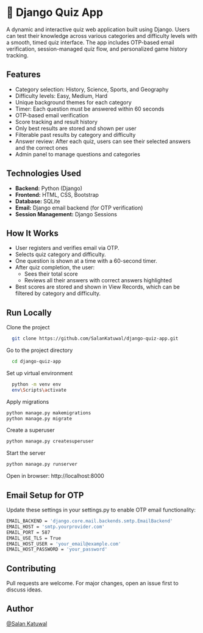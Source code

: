 # 🧠 Django Quiz App
A dynamic and interactive quiz web application built using Django. Users can test their knowledge across various categories and difficulty levels with a smooth, timed quiz interface. The app includes OTP-based email verification, session-managed quiz flow, and personalized game history tracking.

## Features
- Category selection: History, Science, Sports, and Geography
- Difficulty levels: Easy, Medium, Hard
- Unique background themes for each category
- Timer: Each question must be answered within 60 seconds
- OTP-based email verification
- Score tracking and result history
- Only best results are stored and shown per user
- Filterable past results by category and difficulty
- Answer review: After each quiz, users can see their selected answers and the correct ones
- Admin panel to manage questions and categories

## Technologies Used
- **Backend:** Python (Django)
- **Frontend:** HTML, CSS, Bootstrap
- **Database:** SQLite
- **Email:** Django email backend (for OTP verification)
- **Session Management:** Django Sessions

## How It Works
- User registers and verifies email via OTP.
- Selects quiz category and difficulty.
- One question is shown at a time with a 60-second timer.
- After quiz completion, the user:
    - Sees their total score
    - Reviews all their answers with correct answers highlighted
- Best scores are stored and shown in View Records, which can be filtered by category and difficulty.

## Run Locally

Clone the project
```bash
  git clone https://github.com/SalanKatuwal/django-quiz-app.git
```

Go to the project directory
```bash
  cd django-quiz-app
```

Set up virtual environment
```bash
  python -m venv env
  env\Scripts\activate
```
Apply migrations
```bash
python manage.py makemigrations
python manage.py migrate
```
Create  a superuser
```bash
python manage.py createsuperuser
```
Start the server
```bash
python manage.py runserver
```
Open in browser: http://localhost:8000

## Email Setup for OTP
Update these settings in your settings.py to enable OTP email functionality:
```bash
EMAIL_BACKEND = 'django.core.mail.backends.smtp.EmailBackend'
EMAIL_HOST = 'smtp.yourprovider.com'
EMAIL_PORT = 587
EMAIL_USE_TLS = True
EMAIL_HOST_USER = 'your_email@example.com'
EMAIL_HOST_PASSWORD = 'your_password'
```

## Contributing
Pull requests are welcome. For major changes, open an issue first to discuss ideas.

## Author
[@Salan Katuwal](https://www.linkedin.com/in/salan-katuwal-53b452342/)